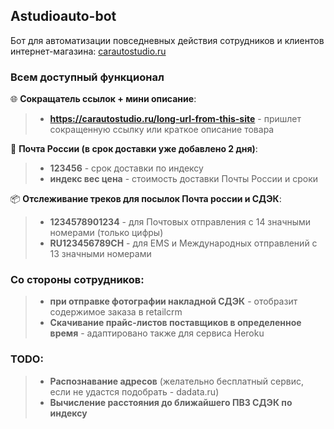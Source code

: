 ## Astudioauto-bot
Бот для автоматизации повседневных действия сотрудников и клиентов интернет-магазина: 
[carautostudio.ru](https://carautostudio.ru)

### Всем доступный функционал

🌐 **Сокращатель ссылок + мини описание**:
> - **https://carautostudio.ru/long-url-from-this-site** - пришлет сокращенную ссылку или краткое описание товара

📮 **Почта России (в срок доставки уже добавлено 2 дня)**:
> - **123456** - срок доставки по индексу
> - **индекс вес цена** - стоимость доставки Почты России и сроки

📦 **Отслеживание треков для посылок Почта россии и СДЭК**:
> - **1234578901234** - для Почтовых отправления с 14 значными номерами (только цифры)
> - **RU123456789CH** - для EMS и Международных отправлений c 13 значными номерами



### Со стороны сотрудников:

> - **при отправке фотографии накладной СДЭК** - отобразит содержимое заказа в retailcrm
> - **Скачивание прайс-листов поставщиков в определенное время** - адаптировано также для сервиса Heroku



### TODO:

> - **Распознавание адресов** (желательно бесплатный сервис, если не удастся подобрать - dadata.ru)
> - **Вычисление расстояния до ближайшего ПВЗ СДЭК по индексу**
